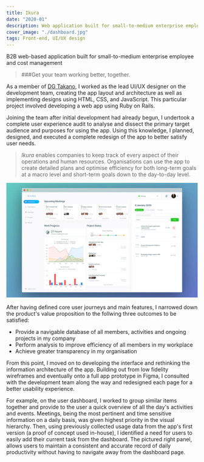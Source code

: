 ```yaml
---
title: Ikura
date: "2020-01"
description: Web application built for small-to-medium enterprise employee and cost management
cover_image: "./dashboard.jpg"
tags: Front-end, UI/UX design
---
```


B2B web-based application built for small-to-medium enterprise employee and cost management
> ###Get your team working better, together.

As a member of [DG Takano](https://www.dgtakano.co.jp/), I worked as the lead UI/UX designer on the development team, creating the app layout and architecture as well as implementing designs using HTML, CSS, and JavaScript. This particular project involved developing a web app using Ruby on Rails.

Joining the team after initial development had already begun, I undertook a complete user experience audit to analyse and dissect the primary target audience and purposes for using the app. Using this knowledge, I planned, designed, and executed a complete redesign of the app to better satisfy user needs.

> *Ikura* enables companies to keep track of every aspect of their operations and human resources. Organisations can use the app to create detailed plans and optimise efficiency for both long-term goals at a macro level and short-term goals down to the day-to-day level.

![Ikura Dashboard](./dashboard.jpg)

After having defined core user journeys and main features, I narrowed down the product's value proposition to the follwing three outcomes to be satisfied:
- Provide a navigable database of all members, activities and ongoing projects in my company
- Perform analysis to improve efficiency of all members in my workplace
- Achieve greater transparency in my organisation

From this point, I moved on to developing the interface and rethinking the information architecture of the app. Building out from low fidelity wireframes and eventually onto a full app prototype in Figma, I consulted with the development team along the way and redesigned each page for a better usability experience.

For example, on the user dashboard, I worked to group similar items together and provide to the user a quick overview of all the day's activities and events. Meetings, being the most pertinent and time sensitive information on a daily basis, was given highest priority in the visual hierarchy. Then, using previously collected usage data from the app's first version (a proof of concept used in-house), I identified a need for users to easily add their current task from the dashboard. The pictured right panel, allows users to maintain a consistent and accurate record of daily productivity without having to navigate away from the dashboard page.
